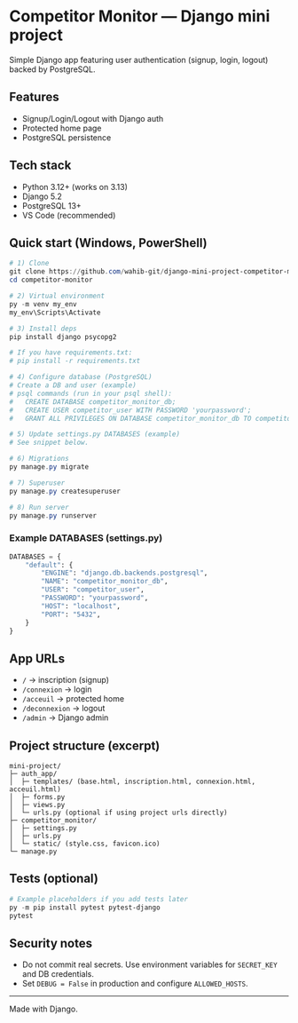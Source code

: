 # Competitor Monitor — Django mini project

Simple Django app featuring user authentication (signup, login, logout) backed by PostgreSQL.

## Features

- Signup/Login/Logout with Django auth
- Protected home page
- PostgreSQL persistence


## Tech stack

- Python 3.12+ (works on 3.13)
- Django 5.2
- PostgreSQL 13+
- VS Code (recommended)

## Quick start (Windows, PowerShell)

```powershell
# 1) Clone
git clone https://github.com/wahib-git/django-mini-project-competitor-monitor.git competitor-monitor
cd competitor-monitor

# 2) Virtual environment
py -m venv my_env
my_env\Scripts\Activate

# 3) Install deps
pip install django psycopg2

# If you have requirements.txt:
# pip install -r requirements.txt

# 4) Configure database (PostgreSQL)
# Create a DB and user (example)
# psql commands (run in your psql shell):
#   CREATE DATABASE competitor_monitor_db;
#   CREATE USER competitor_user WITH PASSWORD 'yourpassword';
#   GRANT ALL PRIVILEGES ON DATABASE competitor_monitor_db TO competitor_user;

# 5) Update settings.py DATABASES (example)
# See snippet below.

# 6) Migrations
py manage.py migrate

# 7) Superuser
py manage.py createsuperuser

# 8) Run server
py manage.py runserver
```

### Example DATABASES (settings.py)

```python
DATABASES = {
    "default": {
        "ENGINE": "django.db.backends.postgresql",
        "NAME": "competitor_monitor_db",
        "USER": "competitor_user",
        "PASSWORD": "yourpassword",
        "HOST": "localhost",
        "PORT": "5432",
    }
}
```

## App URLs

- `/` → inscription (signup)
- `/connexion` → login
- `/acceuil` → protected home
- `/deconnexion` → logout
- `/admin` → Django admin



## Project structure (excerpt)

```
mini-project/
├─ auth_app/
│  ├─ templates/ (base.html, inscription.html, connexion.html, acceuil.html)
│  ├─ forms.py
│  ├─ views.py
│  └─ urls.py (optional if using project urls directly)
├─ competitor_monitor/
│  ├─ settings.py
│  ├─ urls.py
│  └─ static/ (style.css, favicon.ico)
└─ manage.py
```

## Tests (optional)

```powershell
# Example placeholders if you add tests later
py -m pip install pytest pytest-django
pytest
```


## Security notes

- Do not commit real secrets. Use environment variables for `SECRET_KEY` and DB credentials.
- Set `DEBUG = False` in production and configure `ALLOWED_HOSTS`.

---

Made with Django.
